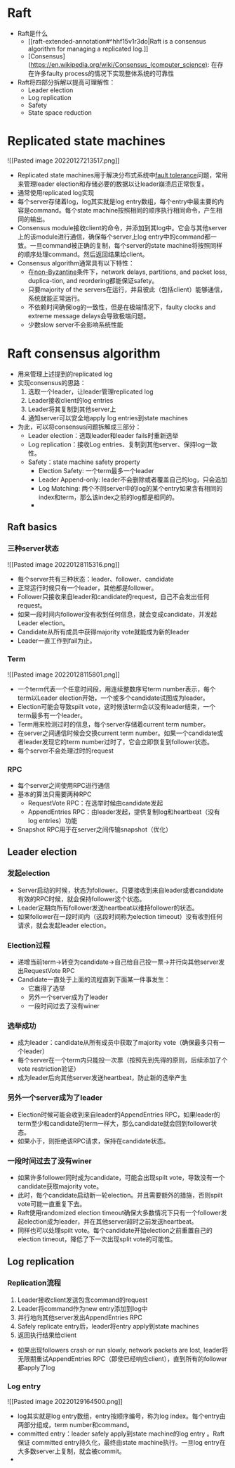 # Raft
- Raft是什么
	- [[raft-extended-annotation#^hhf15v1r3do|Raft is a consensus algorithm for managing a replicated log.]]
	- [Consensus](https://en.wikipedia.org/wiki/Consensus_(computer_science): 在存在许多faulty process的情况下实现整体系统的可靠性
- Raft将四部分拆解以提高可理解性：
	- Leader election
	- Log replication
	- Safety
	- State space reduction
# Replicated state machines
![[Pasted image 20220127213517.png]]
- Replicated state machines用于解决分布式系统中[fault tolerance](https://en.wikipedia.org/wiki/Fault_tolerance)问题，常用来管理leader election和存储必要的数据以让leader崩溃后正常恢复。
- 通常使用replicated log实现
- 每个server存储着log，log其实就是log entry数组，每个entry中最主要的内容是command。每个state machine按照相同的顺序执行相同命令，产生相同的输出。
- Consensus module接收client的命令，并添加到其log中。它会与其他server上的该module进行通信，确保每个server上log entry中的command都一致。一旦command被正确的复制，每个server的state machine将按照同样的顺序处理command。然后返回结果给client。
- Consensus algorithm通常具有以下特性：
	- 在[non-Byzantine](https://en.wikipedia.org/wiki/Byzantine_fault)条件下，network delays, partitions, and packet loss, duplica-tion, and reordering都能保证safety。
	- 只要majority of the servers在运行，并且彼此（包括client）能够通信，系统就能正常运行。
	- 不依赖时间确保log的一致性，但是在极端情况下，faulty clocks and extreme message  delays会导致极端问题。
	- 少数slow server不会影响系统性能
# Raft consensus algorithm
- 用来管理上述提到的replicated log
- 实现consensus的思路：
	1. 选取一个leader，让leader管理replicated log
	2. Leader接收client的log entries
	3. Leader将其复制到其他server上
	4. 通知server可以安全地apply log entries到state machines
- 为此，可以将consensus问题拆解成三部分：
	- Leader election：选取leader和leader fails时重新选举
	- Log replication：接收Log entries、复制到其他server、保持log一致性。
	- Safety：state machine safety property
		- Election Safety: 一个term最多一个leader
		- Leader Append-only: leader不会删除或者覆盖自己的log，只会追加
		- Log Matching: 两个不同server中的log的某个entry如果含有相同的index和term，那么该index之前的log都是相同的。
		- 
## Raft basics
### 三种server状态
![[Pasted image 20220128115316.png]]
- 每个server共有三种状态：leader、follower、candidate
- 正常运行时候只有一个leader，其他都是follower。
- Follower只接收来自leader和candidate的request，自己不会发出任何request。
- 如果一段时间内follower没有收到任何信息，就会变成candidate，并发起Leader election。
- Candidate从所有成员中获得majority vote就能成为新的leader
- Leader一直工作到fail为止。
### Term
![[Pasted image 20220128115801.png]]
- 一个term代表一个任意时间段，用连续整数序号term number表示，每个term以Leader election开始，一个或多个candidate试图成为leader。
- Election可能会导致spilt vote，这时候该term会以没有leader结束，一个term最多有一个leader。
- Term用来检测过时的信息，每个server存储着current term number。
- 在server之间通信时候会交换current term number。如果一个candidate或者leader发现它的term number过时了，它会立即恢复到follower状态。
- 每个server不会处理过时的request
### RPC
- 每个server之间使用RPC进行通信
- 基本的算法只需要两种RPC
	- RequestVote RPC：在选举时候由candidate发起
	- AppendEntries RPC：由leader发起，提供复制log和heartbeat（没有log entries）功能
- Snapshot RPC用于在server之间传输snapshot（优化）
## Leader election
### 发起election
- Server启动的时候，状态为follower。只要接收到来自leader或者candidate有效的RPC时候，就会保持follower这个状态。
- Leader定期向所有follower发送heartbeat以维持follower的状态。
- 如果follower在一段时间内（这段时间称为election timeout）没有收到任何请求，就会发起leader election。
### Election过程
- 递增当前term->转变为candidate->自己给自己投一票->并行向其他server发出RequestVote RPC
- Candidate一直处于上面的流程直到下面某一件事发生：
	- 它赢得了选举
	- 另外一个server成为了leader
	- 一段时间过去了没有winer
### 选举成功
- 成为leader：candidate从所有成员中获取了majority vote（确保最多只有一个leader）
- 每个server在一个term内只能投一次票（按照先到先得的原则，后续添加了个vote restriction验证）
- 成为leader后向其他server发送heartbeat，防止新的选举产生
###  另外一个server成为了leader
- Election时候可能会收到来自leader的AppendEntries RPC，如果leader的term至少和candidate的term一样大，那么candidate就会回到follower状态。
- 如果小于，则拒绝该RPC请求，保持在candidate状态。
### 一段时间过去了没有winer
- 如果许多follower同时成为candidate，可能会出现spilt vote，导致没有一个candidate获取majority vote。
- 此时，每个candidate启动新一轮election。并且需要额外的措施，否则spilt vote可能一直重复下去。
- Raft使用randomized election timeout确保大多数情况下只有一个follower发起election成为leader，并在其他server超时之前发送heartbeat。
- 同样也可以处理spilt vote。每个candidate开始election之前重置自己的election timeout，降低了下一次出现split vote的可能性。
## Log replication
### Replication流程
1. Leader接收client发送包含command的request
2. Leader将command作为new entry添加到log中
3. 并行地向其他server发出AppendEntries RPC
4. Safely replicate entry后，leader将entry apply到state machines
5. 返回执行结果给client
- 如果出现followers crash or run slowly,  network packets are lost, leader将无限期重试AppendEntries RPC（即使已经响应client），直到所有的follower都apply了log
### Log entry
![[Pasted image 20220129164500.png]]
- log其实就是log entry数组，entry按顺序编号，称为log index。每个entry由两部分组成，term number和command。
- committed entry：leader safely apply到state machine的log entry 。Raft保证 committed entry持久化，最终由state machine执行。一旦log entry在大多数server上复制，就会被commit。
- 

